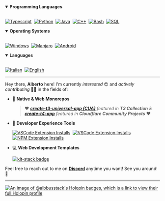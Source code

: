 <details open>
<summary><b>Programming Languages</b></summary>
<br>

[![Typescript](https://img.shields.io/badge/TypeScript-007ACC?style=for-the-badge&logo=typescript&logoColor=white)](https://www.typescriptlang.org/)&nbsp;
[![Python](https://img.shields.io/badge/Python-3776AB?style=for-the-badge&logo=python&logoColor=white)](https://www.python.org/)&nbsp;
[![Java](https://img.shields.io/badge/Java-ED8B00?style=for-the-badge&logo=openjdk&logoColor=white)](https://www.java.com/en/)&nbsp;
[![C++](https://img.shields.io/badge/C%2B%2B-00599C?style=for-the-badge&logo=c%2B%2B&logoColor=white)](https://en.wikipedia.org/wiki/C%2B%2B)&nbsp;
[![Bash](https://img.shields.io/badge/Bash-121011?style=for-the-badge&logo=gnu-bash&logoColor=white)](https://www.gnu.org/software/bash/)&nbsp;
[![SQL](https://img.shields.io/badge/SQL-316192?style=for-the-badge&logo=postgresql&logoColor=white)](https://en.wikipedia.org/wiki/SQL)

</details>

<details open>
<summary><b>Operating Systems</b></summary>
<br>

[![Windows](https://img.shields.io/badge/Windows-0078D6?style=for-the-badge&logo=windows&logoColor=white)](https://www.microsoft.com/en-us/windows)&nbsp;
[![Manjaro](https://img.shields.io/badge/manjaro-35BF5C?style=for-the-badge&logo=manjaro&logoColor=white)](https://manjaro.org/)&nbsp;
[![Android](https://img.shields.io/badge/Android-3DDC84?style=for-the-badge&logo=android&logoColor=white)](https://www.android.com/)

</details>


<details open>
<summary><b>Languages</b></summary>
<br>

[![Italian](https://img.shields.io/badge/Italian-white?style=for-the-badge)](https://en.wikipedia.org/wiki/Italian_language)&nbsp;
[![English](https://img.shields.io/badge/English-white?style=for-the-badge)](https://en.wikipedia.org/wiki/English_language)

</details>

---

Hey there, **Alberto** here! I'm currently _interested_ 😍 and _actively contributing_ 👨‍💻 in the fields of:

- 🧱 **Native & Web Monorepos**
   > ♥ _**[create-t3-universal-app (CUA)](https://github.com/chen-rn/CUA)** featured in **T3 Collection** & **[create-t4-app](https://github.com/timothymiller/t4-app)** featured in **Cloudflare Community Projects**_ ♥
- 🧪 **Developer Experience Tools**
  
    [![VSCode Extension Installs](https://img.shields.io/visual-studio-marketplace/i/albbus.t4-app-tools?logo=visual-studio-code&style=for-the-badge&color=0078D7&label=t4-app-tools)](https://marketplace.visualstudio.com/items?itemName=albbus.t4-app-tools)&nbsp;
    [![VSCode Extension Installs](https://img.shields.io/visual-studio-marketplace/i/albbus-stack.t3-cua-tools?logo=visual-studio-code&style=for-the-badge&color=0078D7&label=t3-cua-tools)](https://marketplace.visualstudio.com/items?itemName=albbus-stack.t3-cua-tools)&nbsp;
    [![NPM Extension Installs](https://img.shields.io/npm/dy/create-t3-universal-app?color=red&label=create-t3-universal-app&logo=npm&logoColor=white&style=for-the-badge)](https://www.npmjs.com/package/create-t3-universal-app)

- 💻 **Web Development Templates**

    <a href="https://github.com/albbus-stack/kit-stack">
        <img src="https://img.shields.io/badge/kit%20stack-white?logo=svelte&style=for-the-badge&color=FF3F00&logoColor=white" alt="kit-stack badge">
    </a>
    
Feel free to reach out to me on **[Discord](https://discordapp.com/users/653322028824133632)** anytime you want! See you around! 👋

---

[![An image of @albbusstack's Holopin badges, which is a link to view their full Holopin profile](https://holopin.me/albbusstack)](https://holopin.io/@albbusstack)
